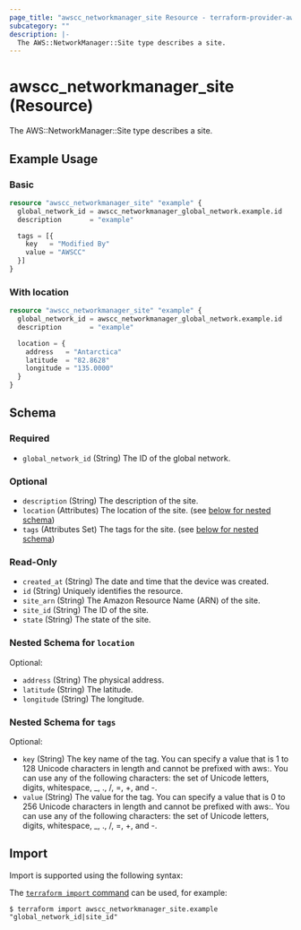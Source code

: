 ```yaml
---
page_title: "awscc_networkmanager_site Resource - terraform-provider-awscc"
subcategory: ""
description: |-
  The AWS::NetworkManager::Site type describes a site.
---
```


# awscc_networkmanager_site (Resource)

The AWS::NetworkManager::Site type describes a site.

## Example Usage

### Basic

```terraform
resource "awscc_networkmanager_site" "example" {
  global_network_id = awscc_networkmanager_global_network.example.id
  description       = "example"

  tags = [{
    key   = "Modified By"
    value = "AWSCC"
  }]
}
```

### With location

```terraform
resource "awscc_networkmanager_site" "example" {
  global_network_id = awscc_networkmanager_global_network.example.id
  description       = "example"

  location = {
    address   = "Antarctica"
    latitude  = "82.8628"
    longitude = "135.0000"
  }
}
```

<!-- schema generated by tfplugindocs -->
## Schema

### Required

- `global_network_id` (String) The ID of the global network.

### Optional

- `description` (String) The description of the site.
- `location` (Attributes) The location of the site. (see [below for nested schema](#nestedatt--location))
- `tags` (Attributes Set) The tags for the site. (see [below for nested schema](#nestedatt--tags))

### Read-Only

- `created_at` (String) The date and time that the device was created.
- `id` (String) Uniquely identifies the resource.
- `site_arn` (String) The Amazon Resource Name (ARN) of the site.
- `site_id` (String) The ID of the site.
- `state` (String) The state of the site.

<a id="nestedatt--location"></a>
### Nested Schema for `location`

Optional:

- `address` (String) The physical address.
- `latitude` (String) The latitude.
- `longitude` (String) The longitude.


<a id="nestedatt--tags"></a>
### Nested Schema for `tags`

Optional:

- `key` (String) The key name of the tag. You can specify a value that is 1 to 128 Unicode characters in length and cannot be prefixed with aws:. You can use any of the following characters: the set of Unicode letters, digits, whitespace, _, ., /, =, +, and -.
- `value` (String) The value for the tag. You can specify a value that is 0 to 256 Unicode characters in length and cannot be prefixed with aws:. You can use any of the following characters: the set of Unicode letters, digits, whitespace, _, ., /, =, +, and -.

## Import

Import is supported using the following syntax:

The [`terraform import` command](https://developer.hashicorp.com/terraform/cli/commands/import) can be used, for example:

```shell
$ terraform import awscc_networkmanager_site.example "global_network_id|site_id"
```